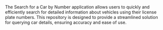 The Search for a Car by Number application allows users to quickly and efficiently search for detailed information about vehicles using their license plate numbers. This repository is designed to provide a streamlined solution for querying car details, ensuring accuracy and ease of use.
